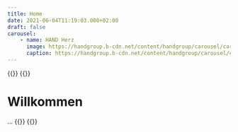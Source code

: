 ```yaml
---
title: Home
date: 2021-06-04T11:19:03.000+02:00
draft: false
carousel:
    - name: HAND Herz
      image: https://handgroup.b-cdn.net/content/handgroup/carousel/carousel_1.jpg
      caption: https://handgroup.b-cdn.net/content/handgroup/carousel/carousel_caption_1.png
---
```


{{<row theme="light">}}
{{<text>}}

# Willkommen

...
{{</text>}}
{{</row>}}

